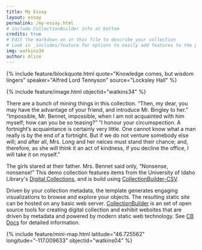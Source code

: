 ```yaml
---
title: My Essay
layout: essay
permalink: /my-essay.html
# include CollectionBuilder info at bottom
credits: true
# Edit the markdown on in this file to describe your collection
# Look in _includes/feature for options to easily add features to the page
img: watkins34
author: Alice
---
```


<!-- {% include feature/nav-menu.html sections="About CollectionBuilder CSV;About the About Page" %} -->

{% include feature/blockquote.html quote="Knowledge comes, but wisdom lingers" speaker="Alfred Lord Tennyson" source="Locksley Hall" %}

{% include feature/image.html objectid="watkins34" %}

There are a bunch of mining things in this collection.
“Then, my dear, you may have the advantage of your friend, and introduce Mr. Bingley to her.”
“Impossible, Mr. Bennet, impossible, when I am not acquainted with him myself; how can you be so teasing?”
“I honour your circumspection. A fortnight’s acquaintance is certainly very little. One cannot know what a man really is by the end of a fortnight. But if we do not venture somebody else will; and after all, Mrs. Long and her neices must stand their chance; and, therefore, as she will think it an act of kindness, if you decline the office, I will take it on myself.”

The girls stared at their father. Mrs. Bennet said only, “Nonsense, nonsense!”
This demo collection features items from the University of Idaho Library's [Digital Collections](https://www.lib.uidaho.edu/digital/), and is build using [CollectionBuilder-CSV](https://github.com/CollectionBuilder/collectionbuilder-csv).


Driven by your collection metadata, the template generates engaging visualizations to browse and explore your objects.
The resulting static site can be hosted on any basic web server.
[CollectionBuilder](https://github.com/CollectionBuilder/) is an set of open source tools for creating digital collection and exhibit websites that are driven by metadata and powered by modern static web technology.
See [CB Docs](https://collectionbuilder.github.io/cb-docs/) for detailed information.

{% include feature/mini-map.html latitude="46.725562" longitude="-117.009633" objectid="watkins04" %}